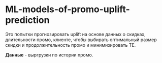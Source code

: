 # ML-models-of-promo-uplift-prediction

Это попытки прогнозировать uplift на основе данных о скидках, длительности промо, клиенте, чтобы выбирать оптимальный размер скидки и продолжительность промо и минимизировать TE.

**Данные** - выргрузки по истории промо.
